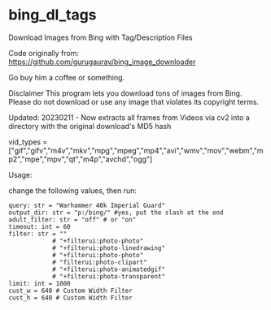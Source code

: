 # bing_dl_tags
Download Images from Bing with Tag/Description Files

Code originally from:
https://github.com/gurugaurav/bing_image_downloader

Go buy him a coffee or something.



Disclaimer
This program lets you download tons of images from Bing. Please do not download or use any image that violates its copyright terms.


Updated: 20230211 - Now extracts all frames from Videos via cv2 into a directory with the original download's MD5 hash

vid_types = ["gif","gifv","m4v","mkv","mpg","mpeg","mp4","avi","wmv","mov","webm","mp2","mpe","mpv","qt","m4p","avchd","ogg"]

Usage:

change the following values, then run:

    query: str = "Warhammer 40k Imperial Guard"
    output_dir: str = "p:/bing/" #yes, put the slash at the end
    adult_filter: str = "off" # or "on"
    timeout: int = 60
    filter: str = ""
                # "+filterui:photo-photo"
                # "+filterui:photo-linedrawing"
                # "+filterui:photo-photo"
                # "filterui:photo-clipart"
                # "+filterui:photo-animatedgif"
                # "+filterui:photo-transparent"
    limit: int = 1000
    cust_w = 640 # Custom Width Filter
    cust_h = 640 # Custom Width Filter
